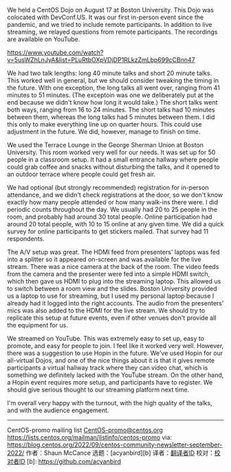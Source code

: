 
[#]: subject: "DevConf Dojo Event Report"
[#]: via: "https://lists.centos.org/pipermail/centos-promo/2022-September/007298.html"
[#]: author: "Shaun McCance <shaunm at redhat.com>"
[#]: collector: "acyanbird"
[#]: translator: " "
[#]: reviewer: " "
[#]: publisher: " "
[#]: url: " "

We held a CentOS Dojo on August 17 at Boston University. This Dojo was colocated with DevConf.US. It was our first in-person event since the pandemic, and we tried to include remote participants. In addition to live streaming, we relayed questions from remote participants. The recordings are available on YouTube.

https://www.youtube.com/watch?v=5usWZhLnJyA&list=PLuRtbOXpVDjDP1RLkzZmLbp699cCBnn47

We had two talk lengths: long 40 minute talks and short 20 minute talks. This worked well in general, but we should consider tweaking the timing in the future. With one exception, the long talks all went over, ranging from 41 minutes to 51 minutes. (The exceptoin was one we deliberately put at the end because we didn't know how long it would take.) The short talks went both ways, ranging from 16 to 24 minutes. The short talks had 10 minutes between them, whereas the long talks had 5 minutes between them. I did this only to make everything line up on quarter hours. This could use adjustment in the future. We did, however, manage to finish on time.

We used the Terrace Lounge in the George Sherman Union at Boston University. This room worked very well for our needs. It was set up for 50 people in a classroom setup. It had a small entrance hallway where people could grab coffee and snacks without disturbing the talks, and it opened to an outdoor terrace where people could get fresh air.

We had optional (but strongly recommended) registration for in-person attendance, and we didn't check registrations at the door, so we don't know exactly how many people attended or how many walk-ins there were. I did periodic counts throughout the day. We usually had 20 to 25 people in the room, and probably had around 30 total people. Online participation had around 20 total people, with 10 to 15 online at any given time. We did a quick survey for online participants to get stickers mailed. That survey had 11 respondents.

The A/V setup was great. The HDMI feed from presenters' laptops was fed into a splitter so it appeared on-screen and was available for the live stream. There was a nice camera at the back of the room. The video feeds from the camera and the presenter were fed into a simple HDMI switch, which then gave us HDMI to plug into the streaming laptop. This allowed us to switch between a room view and the slides. Boston University provided us a laptop to use for streaming, but I used my personal laptop because I already had it logged into the right accounts. The audio from the presenters' mics was also added to the HDMI for the live stream. We should try to replicate this setup at future events, even if other venues don't provide all the equipment for us.

We streamed on YouTube. This was extremely easy to set up, easy to promote, and easy for people to join. I feel like it worked very well. However, there was a suggestion to use Hopin in the future. We've used Hopin for our all-virtual Dojos, and one of the nice things about it is that it gives remote participants a virtual hallway track where they can video chat, which is something we definitely lacked with the YouTube stream. On the other hand, a Hopin event requires more setup, and participants have to register. We should give serious thought to our streaming platform next time.

I'm overall very happy with the turnout, with the high quality of the talks, and with the audience engagement.

_______________________________________________
CentOS-promo mailing list
CentOS-promo@centos.org
https://lists.centos.org/mailman/listinfo/centos-promo
via: https://blog.centos.org/2022/09/centos-community-newsletter-september-2022/
作者：Shaun McCance
选题：[acyanbird][b]
译者：[翻译者ID](https://github.com/翻译者ID)
校对：[校对者ID](https://github.com/校对者ID)
[b]: https://github.com/acyanbird